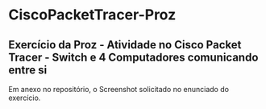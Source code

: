 # CiscoPacketTracer-Proz
Exercício da Proz - Atividade no Cisco Packet Tracer - Switch e 4 Computadores comunicando entre si
--
Em anexo no repositório, o Screenshot solicitado no enunciado do exercício.
